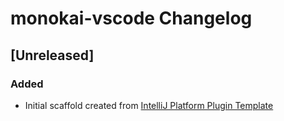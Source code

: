 <!-- Keep a Changelog guide -> https://keepachangelog.com -->

# monokai-vscode Changelog

## [Unreleased]
### Added
- Initial scaffold created from [IntelliJ Platform Plugin Template](https://github.com/JetBrains/intellij-platform-plugin-template)
